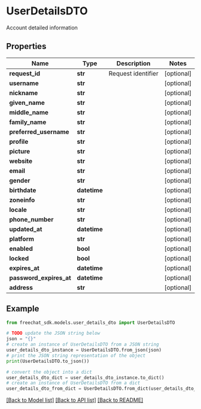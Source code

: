 # UserDetailsDTO

Account detailed information

## Properties

Name | Type | Description | Notes
------------ | ------------- | ------------- | -------------
**request_id** | **str** | Request identifier | [optional] 
**username** | **str** |  | [optional] 
**nickname** | **str** |  | [optional] 
**given_name** | **str** |  | [optional] 
**middle_name** | **str** |  | [optional] 
**family_name** | **str** |  | [optional] 
**preferred_username** | **str** |  | [optional] 
**profile** | **str** |  | [optional] 
**picture** | **str** |  | [optional] 
**website** | **str** |  | [optional] 
**email** | **str** |  | [optional] 
**gender** | **str** |  | [optional] 
**birthdate** | **datetime** |  | [optional] 
**zoneinfo** | **str** |  | [optional] 
**locale** | **str** |  | [optional] 
**phone_number** | **str** |  | [optional] 
**updated_at** | **datetime** |  | [optional] 
**platform** | **str** |  | [optional] 
**enabled** | **bool** |  | [optional] 
**locked** | **bool** |  | [optional] 
**expires_at** | **datetime** |  | [optional] 
**password_expires_at** | **datetime** |  | [optional] 
**address** | **str** |  | [optional] 

## Example

```python
from freechat_sdk.models.user_details_dto import UserDetailsDTO

# TODO update the JSON string below
json = "{}"
# create an instance of UserDetailsDTO from a JSON string
user_details_dto_instance = UserDetailsDTO.from_json(json)
# print the JSON string representation of the object
print(UserDetailsDTO.to_json())

# convert the object into a dict
user_details_dto_dict = user_details_dto_instance.to_dict()
# create an instance of UserDetailsDTO from a dict
user_details_dto_from_dict = UserDetailsDTO.from_dict(user_details_dto_dict)
```
[[Back to Model list]](../README.md#documentation-for-models) [[Back to API list]](../README.md#documentation-for-api-endpoints) [[Back to README]](../README.md)


